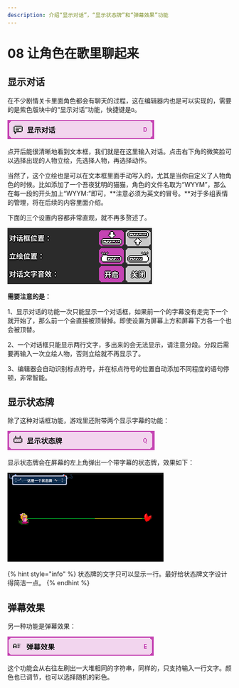 ```yaml
---
description: 介绍“显示对话”，“显示状态牌”和“弹幕效果”功能
---
```


# 08 让角色在歌里聊起来

## 显示对话

在不少剧情关卡里面角色都会有聊天的过程，这在编辑器内也是可以实现的，需要的是紫色版块中的“显示对话”功能，快捷键是`D`。

![](.gitbook/assets/08-01.png)

点开后能很清晰地看到文本框，我们就是在这里输入对话。点击右下角的微笑脸可以选择出现的人物立绘，先选择人物，再选择动作。

当然了，这个立绘也是可以在文本框里面手动写入的，尤其是当你自定义了人物角色的时候。比如添加了一个吾夜犹明的猫猫，角色的文件名取为“WYYM”，那么在每一段的开头加上“WYYM:”即可，**注意必须为英文的冒号。**对于多组表情的管理，将在后续的内容里面介绍。

下面的三个设置内容都非常直观，就不再多赘述了。

![](.gitbook/assets/08-02.png)


**需要注意的是：**

1、显示对话的功能一次只能显示一个对话框，如果前一个的字幕没有走完下一个就开始了，那么前一个会直接被顶替掉。即使设置为屏幕上方和屏幕下方各一个也会被顶替。

2、一个对话框只能显示两行文字，多出来的会无法显示，请注意分段。分段后需要再输入一次立绘人物，否则立绘就不再显示了。

3、编辑器会自动识别标点符号，并在标点符号的位置自动添加不同程度的语句停顿，非常智能。

## 显示状态牌

除了这种对话框功能，游戏里还附带两个显示字幕的功能：

![](.gitbook/assets/08-03.png)

显示状态牌会在屏幕的左上角弹出一个带字幕的状态牌，效果如下：

![](.gitbook/assets/08-04.png)

{% hint style="info" %}
状态牌的文字只可以显示一行。最好给状态牌文字设计得简洁一点。
{% endhint %}

## 弹幕效果

另一种功能是弹幕效果：

![](.gitbook/assets/08-05.png)

这个功能会从右往左刷出一大堆相同的字符串，同样的，只支持输入一行文字。颜色也已调节，也可以选择随机的彩色。

